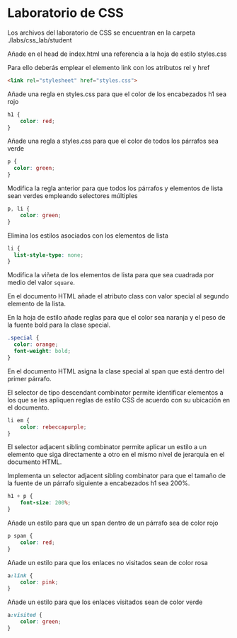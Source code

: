 # Laboratorio de CSS
Los archivos del laboratorio de CSS se encuentran en la carpeta ./labs/css_lab/student

Añade en el head de index.html una referencia a la hoja de estilo styles.css

Para ello deberás emplear el elemento link con los atributos rel y href

```html
<link rel="stylesheet" href="styles.css">
```

Añade una regla en styles.css para que el color de los encabezados h1 sea rojo
```css
h1 {
    color: red;
}
```

Añade una regla a styles.css para que el color de todos los párrafos sea verde
```css
p {
  color: green;
}
```

Modifica la regla anterior para que todos los párrafos y elementos de lista sean verdes empleando selectores múltiples

```css
p, li {
    color: green;
}
```
Elimina los estilos asociados con los elementos de lista
```css
li {
  list-style-type: none;
}
```

Modifica la viñeta de los elementos de lista para que sea cuadrada por medio del valor `square`.

En el documento HTML añade el atributo class con valor special al segundo elemento de la lista.

En la hoja de estilo añade reglas para que el color sea naranja y el peso de la fuente bold para la clase special.

```css
.special {
  color: orange;
  font-weight: bold;
}
```

En el documento HTML asigna la clase special al span que está dentro del primer párrafo.

El selector de tipo descendant combinator permite identificar elementos a los que se les apliquen reglas de estilo CSS de acuerdo con su ubicación en el documento.

```css
li em {
    color: rebeccapurple;
}
```

El selector adjacent sibling combinator permite aplicar un estilo a un elemento que siga directamente a otro en el mismo nivel de jerarquía en el documento HTML. 

Implementa un selector adjacent sibling combinator para que el tamaño de la fuente de un párrafo siguiente a encabezados h1 sea 200%.

```css
h1 + p {
    font-size: 200%;
}
```

Añade un estilo para que un span dentro de un párrafo sea de color rojo
```css
p span {
    color: red; 
}
```

Añade un estilo para que los enlaces no visitados sean de color rosa
```css
a:link {
    color: pink;
}
```
Añade un estilo para que los enlaces visitados sean de color verde
```css
a:visited {
    color: green;
}
```
